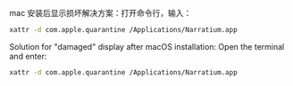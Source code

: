 mac 安装后显示损坏解决方案：打开命令行，输入：

```bash
xattr -d com.apple.quarantine /Applications/Narratium.app
```

Solution for "damaged" display after macOS installation: Open the terminal and enter:

```bash
xattr -d com.apple.quarantine /Applications/Narratium.app
```